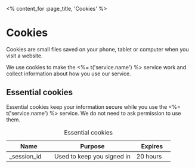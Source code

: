 <% content_for :page_title, 'Cookies' %>

# Cookies

Cookies are small files saved on your phone, tablet or computer when you visit
a website.

We use cookies to make the <%= t('service.name') %> service work and
collect information about how you use our service.

## Essential cookies

Essential cookies keep your information secure while you use the <%=
t('service.name') %> service. We do not need to ask permission to use them.

<table class="govuk-table">
  <caption class="govuk-visually-hidden">Essential cookies</caption>
  <thead class="govuk-table__head">
    <tr class="govuk-table__row">
      <th class="govuk-table__header">Name</th>
      <th class="govuk-table__header">Purpose</th>
      <th class="govuk-table__header">Expires</th>
    </tr>
  </thead>
  <tbody class="govuk-table__body">
    <tr class="govuk-table__row">
      <td class="govuk-table__cell">
        _session_id
      </td>
      <td class="govuk-table__cell" width="50%">
        Used to keep you signed in
      </td>
      <td class="govuk-table__cell">
        20 hours
      </td>
    </tr>
  </tbody>
</table>
